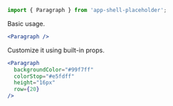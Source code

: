 ```jsx static
import { Paragraph } from 'app-shell-placeholder';
```

Basic usage.

```jsx
<Paragraph />
```

Customize it using built-in props.

```jsx
<Paragraph
  backgroundColor="#99f7ff"
  colorStop="#e5fdff"
  height="16px"
  row={20}
/>
```
